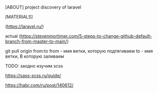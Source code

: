 [ABOUT] project discovery of laravel

[MATERIALS]

(https://laravel.ru/)

actual
(https://stevenmortimer.com/5-steps-to-change-github-default-branch-from-master-to-main/)

git pull origin from:to
from - имя ветки, которую подтягиваем
to - имя ветки, В которую заливаем

TODO: заодно изучим scss

https://sass-scss.ru/guide/

https://habr.com/ru/post/140612/
